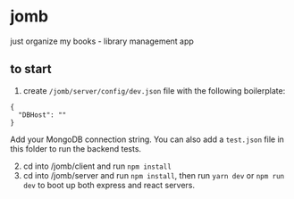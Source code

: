 # jomb

just organize my books - library management app

## to start

1.  create `/jomb/server/config/dev.json` file with the following boilerplate:

```
{
  "DBHost": ""
}
```

Add your MongoDB connection string. You can also add a `test.json` file in this folder to run the backend tests.

2.  cd into /jomb/client and run `npm install`
3.  cd into /jomb/server and run `npm install`, then run `yarn dev` or `npm run dev` to boot up both express and react servers.
